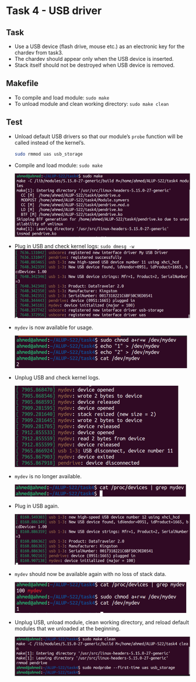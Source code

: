 # Task 4 - USB driver

## Task

- Use a USB device (flash drive, mouse etc.) as an electronic key for the chardev from task3.
- The chardev should appear only when the USB device is inserted.
- Stack itself should not be destroyed when USB device is removed.


## Makefile
- To compile and load module: `sudo make`
- To unload module and clean working directory: `sudo make clean`


## Test

- Unload default USB drivers so that our module’s `probe` function will be called instead of the kernel’s.

  ```bash
  sudo rmmod uas usb_storage
  ```

- Compile and load module: `sudo make`

  ![image-20220510201129008](../images/image-20220510201129008.png)

- Plug in USB and check kernel logs: `sudo dmesg -w`![image-20220510201833437](../images/image-20220510201833437.png)

- `mydev` is now available for usage.

  ![image-20220510202241811](../images/image-20220510202241811.png)

- Unplug USB and check kernel logs.

  ![image-20220510202345350](../images/image-20220510202345350.png)

- `mydev` is no longer available.

  ![image-20220510202609687](../images/image-20220510202609687.png)

- Plug in USB again.

  ![image-20220510202654632](../images/image-20220510202654632.png)

- `mydev` should now be available again with no loss of stack data.

  ![image-20220510202821795](../images/image-20220510202821795.png)

- Unplug USB, unload module, clean working directory, and reload default  modules that we unloaded at the beginning.

  ![image-20220510203648108](../images/image-20220510203648108.png)
